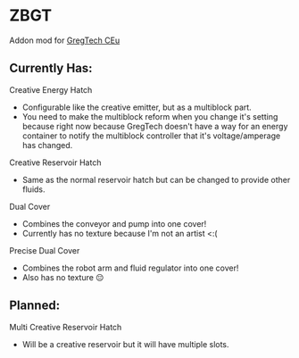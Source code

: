 # ZBGT

Addon mod for [GregTech CEu](https://github.com/GregTechCEu/GregTech)

## Currently Has:

Creative Energy Hatch
- Configurable like the creative emitter, but as a multiblock part.
- You need to make the multiblock reform when you change it's setting because right now because GregTech doesn't have a way for an energy container to notify the multiblock controller that it's voltage/amperage has changed.

Creative Reservoir Hatch
- Same as the normal reservoir hatch but can be changed to provide other fluids.

Dual Cover
- Combines the conveyor and pump into one cover!
- Currently has no texture because I'm not an artist <:(

Precise Dual Cover
- Combines the robot arm and fluid regulator into one cover!
- Also has no texture 😔

## Planned:

Multi Creative Reservoir Hatch
- Will be a creative reservoir but it will have multiple slots.
